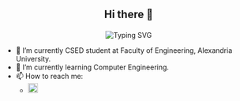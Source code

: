 ## <p align="center"> Hi there 👋 </p>
<p align="center">
  <img src="https://readme-typing-svg.herokuapp.com?font=Fira+Code&pause=1000&center=true&vCenter=true&random=false&width=504&lines=Undergraduate+Computer+and+System+Engineer" alt="Typing SVG">
</p>

<!-- **Mahmoudghlab25/Mahmoudghlab25** is a ✨ _special_ ✨ repository because its `README.md` (this file) appears on your GitHub profile. -->
- 🔭 I’m currently CSED student at Faculty of Engineering, Alexandria University.
- 🌱 I’m currently learning Computer Engineering.
- 📫 How to reach me:
  - <a href="https://www.linkedin.com/in/mahmoud-ghalab-89981521a/">
    <img src="https://cdn.jsdelivr.net/npm/simple-icons@v3/icons/linkedin.svg" alt="LinkedIn" width="20px" />
    </a>
